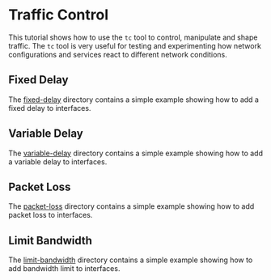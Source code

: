 # Traffic Control

This tutorial shows how to use the `tc` tool to control, manipulate and shape traffic. 
The `tc` tool is very useful for testing and experimenting how network configurations and services react to different
network conditions. 

## Fixed Delay
The [fixed-delay](fixed-delay) directory contains a simple example showing how to add a fixed delay to interfaces. 

## Variable Delay
The [variable-delay](variable-delay) directory contains a simple example showing how to add a variable delay to interfaces. 

## Packet Loss
The [packet-loss](packet-loss) directory contains a simple example showing how to add packet loss to interfaces. 

## Limit Bandwidth
The [limit-bandwidth](limit-bandwidth) directory contains a simple example showing how to add bandwidth limit to 
interfaces.

